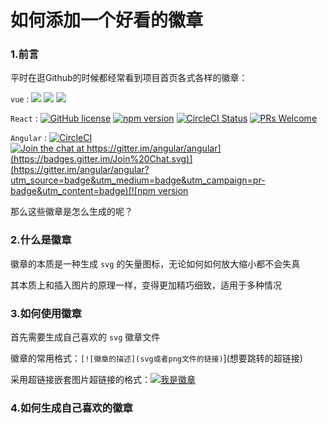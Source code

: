 # 如何添加一个好看的徽章

### 1.前言

平时在逛Github的时候都经常看到项目首页各式各样的徽章：

`vue` : ![](https://img.shields.io/circleci/project/github/vuejs/vue/dev.svg?sanitize=true) ![](https://img.shields.io/codecov/c/github/vuejs/vue/dev.svg?sanitize=true) ![](https://img.shields.io/npm/dm/vue.svg?sanitize=true")

`React` : [![GitHub license](https://img.shields.io/badge/license-MIT-blue.svg)](https://github.com/facebook/react/blob/master/LICENSE) [![npm version](https://img.shields.io/npm/v/react.svg?style=flat)](https://www.npmjs.com/package/react) [![CircleCI Status](https://circleci.com/gh/facebook/react.svg?style=shield&circle-token=:circle-token)](https://circleci.com/gh/facebook/react) [![PRs Welcome](https://img.shields.io/badge/PRs-welcome-brightgreen.svg)](https://reactjs.org/docs/how-to-contribute.html#your-first-pull-request)

`Angular` : [![CircleCI](https://circleci.com/gh/angular/angular/tree/master.svg?style=shield)](https://circleci.com/gh/angular/workflows/angular/tree/master)[![Join the chat at https://gitter.im/angular/angular](https://badges.gitter.im/Join%20Chat.svg)](https://gitter.im/angular/angular?utm_source=badge&utm_medium=badge&utm_campaign=pr-badge&utm_content=badge)[![npm version](https://badge.fury.io/js/%40angular%2Fcore.svg)](https://www.npmjs.com/@angular/core)

那么这些徽章是怎么生成的呢？

### 2.什么是徽章

徽章的本质是一种生成 `svg` 的矢量图标，无论如何如何放大缩小都不会失真

其本质上和插入图片的原理一样，变得更加精巧细致，适用于多种情况

### 3.如何使用徽章

首先需要生成自己喜欢的 `svg` 徽章文件

徽章的常用格式：`[![徽章的描述](svg或者png文件的链接)`](想要跳转的超链接)

采用超链接嵌套图片超链接的格式：[![我是徽章](https://img.shields.io/badge/JeffreyYou%E7%9A%84-GitHub-brightgreen)](https://github.com/JeffreyYou/My_Documentation)

### 4.如何生成自己喜欢的徽章